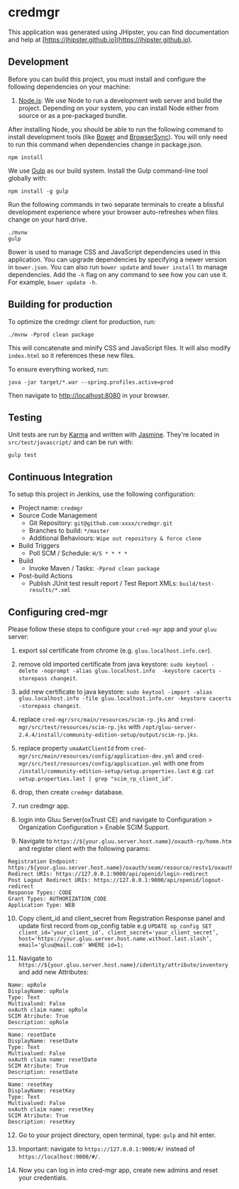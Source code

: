 # credmgr

This application was generated using JHipster, you can find documentation and help at [https://jhipster.github.io](https://jhipster.github.io).

## Development

Before you can build this project, you must install and configure the following dependencies on your machine:

1. [Node.js][]: We use Node to run a development web server and build the project.
   Depending on your system, you can install Node either from source or as a pre-packaged bundle.

After installing Node, you should be able to run the following command to install development tools (like
[Bower][] and [BrowserSync][]). You will only need to run this command when dependencies change in package.json.

    npm install

We use [Gulp][] as our build system. Install the Gulp command-line tool globally with:

    npm install -g gulp

Run the following commands in two separate terminals to create a blissful development experience where your browser
auto-refreshes when files change on your hard drive.

    ./mvnw
    gulp

Bower is used to manage CSS and JavaScript dependencies used in this application. You can upgrade dependencies by
specifying a newer version in `bower.json`. You can also run `bower update` and `bower install` to manage dependencies.
Add the `-h` flag on any command to see how you can use it. For example, `bower update -h`.


## Building for production

To optimize the credmgr client for production, run:

    ./mvnw -Pprod clean package

This will concatenate and minify CSS and JavaScript files. It will also modify `index.html` so it references
these new files.

To ensure everything worked, run:

    java -jar target/*.war --spring.profiles.active=prod

Then navigate to [http://localhost:8080](http://localhost:8080) in your browser.

## Testing

Unit tests are run by [Karma][] and written with [Jasmine][]. They're located in `src/test/javascript/` and can be run with:

    gulp test



## Continuous Integration

To setup this project in Jenkins, use the following configuration:

* Project name: `credmgr`
* Source Code Management
    * Git Repository: `git@github.com:xxxx/credmgr.git`
    * Branches to build: `*/master`
    * Additional Behaviours: `Wipe out repository & force clone`
* Build Triggers
    * Poll SCM / Schedule: `H/5 * * * *`
* Build
    * Invoke Maven / Tasks: `-Pprod clean package`
* Post-build Actions
    * Publish JUnit test result report / Test Report XMLs: `build/test-results/*.xml`

[JHipster]: https://jhipster.github.io/
[Node.js]: https://nodejs.org/
[Bower]: http://bower.io/
[Gulp]: http://gulpjs.com/
[BrowserSync]: http://www.browsersync.io/
[Karma]: http://karma-runner.github.io/
[Jasmine]: http://jasmine.github.io/2.0/introduction.html
[Protractor]: https://angular.github.io/protractor/

## Configuring cred-mgr

Please follow these steps to configure your `cred-mgr` app and your `gluu` server:

1. export ssl certificate from chrome (e.g. `gluu.localhost.info.cer`).

2. remove old imported certificate from java keystore: `sudo keytool -delete -noprompt -alias gluu.localhost.info  -keystore cacerts -storepass changeit`.

3. add new certificate to java keystore: `sudo keytool -import -alias gluu.localhost.info -file gluu.localhost.info.cer -keystore cacerts -storepass changeit`.

4. replace `cred-mgr/src/main/resources/scim-rp.jks` and `cred-mgr/src/test/resources/scim-rp.jks` with `/opt/gluu-server-2.4.4/install/community-edition-setup/output/scim-rp.jks`.

5. replace property `umaAatClientId` from `cred-mgr/src/main/resources/config/application-dev.yml`  and `cred-mgr/src/test/resources/config/application.yml` with one from `/install/community-edition-setup/setup.properties.last` e.g. `cat setup.properties.last | grep "scim_rp_client_id"`.

6. drop, then create `credmgr` database.

7. run credmgr app.

8. login into Gluu Server(oxTrust CE) and navigate to Configuration > Organization Configuration > Enable SCIM Support.

9. Navigate to `https://${your.gluu.server.host.name}/oxauth-rp/home.htm` and register client with the following params:
```
Registration Endpoint: https:/${your.gluu.server.host.name}/oxauth/seam/resource/restv1/oxauth/register
Redirect URIs: https://127.0.0.1:9000/api/openid/login-redirect
Post Logout Redirect URIs: https://127.0.0.1:9000/api/openid/logout-redirect
Response Types: CODE
Grant Types: AUTHORIZATION_CODE
Application Type: WEB
```
10. Copy client_id and client_secret from Registration Response panel and update first record from op_config table e.g
`UPDATE op_config SET client_id=‘your_client_id’, client_secret='your_client_secret’, host='https://your.gluu.server.host.name.without.last.slash’, email='gluu@mail.com' WHERE id=1;`

11. Navigate to `https://${your.gluu.server.host.name}/identity/attribute/inventory` and add new Attributes:

```
Name: opRole
DisplayName: opRole
Type: Text
Multivalued: False
oxAuth claim name: opRole
SCIM Atribute: True
Description: opRole
—————————————
Name: resetDate
DisplayName: resetDate
Type: Text
Multivalued: False
oxAuth claim name: resetDate
SCIM Atribute: True
Description: resetDate
—————————————
Name: resetKey
DisplayName: resetKey
Type: Text
Multivalued: False
oxAuth claim name: resetKey
SCIM Atribute: True
Description: resetKey
```

12. Go to your project directory, open terminal, type: `gulp` and hit enter.

13. Important: navigate to `https://127.0.0.1:9000/#/` instead of `https://localhost:9000/#/`.

14. Now you can log in into cred-mgr app, create new admins and reset your credentials.

